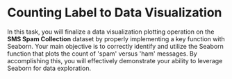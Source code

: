 # Counting Label to Data Visualization

In this task, you will finalize a data visualization plotting operation on the **SMS Spam Collection** dataset by properly implementing a key function with Seaborn. Your main objective is to correctly identify and utilize the Seaborn function that plots the count of 'spam' versus 'ham' messages. By accomplishing this, you will effectively demonstrate your ability to leverage Seaborn for data exploration.